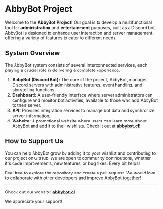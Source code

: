 # AbbyBot Project

Welcome to the **AbbyBot Project**! Our goal is to develop a multifunctional tool for **administration** and **entertainment** purposes, built as a Discord bot. AbbyBot is designed to enhance user interaction and server management, offering a variety of features to cater to different needs.

## System Overview

The AbbyBot system consists of several interconnected services, each playing a crucial role in delivering a complete experience:

1. **AbbyBot (Discord Bot):** The core of the project, AbbyBot, manages Discord servers with administrative features, event handling, and storytelling functions.
2. **Dashboard:** A user-friendly interface where server administrators can configure and monitor bot activities, available to those who add AbbyBot to their server.
3. **API:** Provides integration services to manage bot data and synchronize server information.
4. **Website:** A promotional website where users can learn more about AbbyBot and add it to their wishlists. Check it out at [**abbybot.cl**](https://abbybot.cl)!

## How to Support Us

You can help AbbyBot grow by adding it to your wishlist and contributing to our project on GitHub. We are open to community contributions, whether it's code improvements, new features, or bug fixes. Every bit helps!

Feel free to explore the repository and create a pull request. We would love to collaborate with other developers and improve AbbyBot together!

---

Check out our website: [**abbybot.cl**](https://abbybot.cl)

We appreciate your support!
